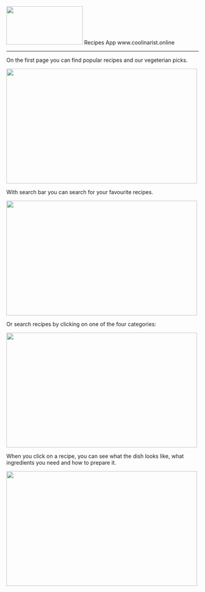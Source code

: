 
<img src="https://user-images.githubusercontent.com/116014222/211162700-b652206a-b67f-4493-8a95-5f7ade8124fa.png" width=200px height=100px/>
Recipes App
www.coolinarist.online

___________________________________________________________________________________________________________________________________________

On the first page you can find popular recipes and our vegeterian picks. 

<img src="https://user-images.githubusercontent.com/116014222/211162816-74b4b9ec-0444-4bed-b274-111a0e2dc951.png" width=500px height=300px/>


With search bar you can search for your favourite recipes.

<img src="https://user-images.githubusercontent.com/116014222/211162874-a0950fa0-5199-4a04-86af-d53863894412.png" width=500px height=300px/>


Or search recipes by clicking on one of the four categories:

<img src="https://user-images.githubusercontent.com/116014222/211162918-0babe7cc-28c6-4f78-a250-5a84ce9facd1.png" width=500px height=300px/>


When you click on a recipe, you can see what the dish looks like, what ingredients you need and how to prepare it. 

<img src="https://user-images.githubusercontent.com/116014222/211162979-1b70c203-ebbc-43db-ae88-ee9c66a06550.png" width=500px height=300px/>
